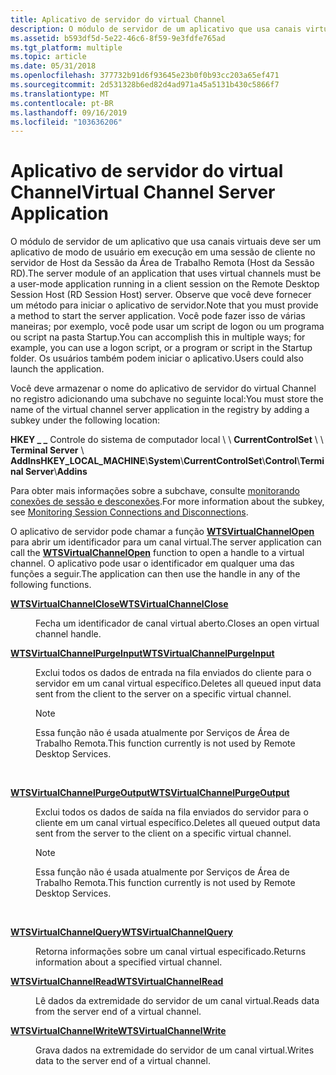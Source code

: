 ```yaml
---
title: Aplicativo de servidor do virtual Channel
description: O módulo de servidor de um aplicativo que usa canais virtuais deve ser um aplicativo de modo de usuário em execução em uma sessão de cliente no servidor de Host da Sessão da Área de Trabalho Remota (Host da Sessão RD). Observe que você deve fornecer um método para iniciar o aplicativo de servidor.
ms.assetid: b593df5d-5e22-46c6-8f59-9e3fdfe765ad
ms.tgt_platform: multiple
ms.topic: article
ms.date: 05/31/2018
ms.openlocfilehash: 377732b91d6f93645e23b0f0b93cc203a65ef471
ms.sourcegitcommit: 2d531328b6ed82d4ad971a45a5131b430c5866f7
ms.translationtype: MT
ms.contentlocale: pt-BR
ms.lasthandoff: 09/16/2019
ms.locfileid: "103636206"
---
```

# <a name="virtual-channel-server-application"></a><span data-ttu-id="2c250-104">Aplicativo de servidor do virtual Channel</span><span class="sxs-lookup"><span data-stu-id="2c250-104">Virtual Channel Server Application</span></span>

<span data-ttu-id="2c250-105">O módulo de servidor de um aplicativo que usa canais virtuais deve ser um aplicativo de modo de usuário em execução em uma sessão de cliente no servidor de Host da Sessão da Área de Trabalho Remota (Host da Sessão RD).</span><span class="sxs-lookup"><span data-stu-id="2c250-105">The server module of an application that uses virtual channels must be a user-mode application running in a client session on the Remote Desktop Session Host (RD Session Host) server.</span></span> <span data-ttu-id="2c250-106">Observe que você deve fornecer um método para iniciar o aplicativo de servidor.</span><span class="sxs-lookup"><span data-stu-id="2c250-106">Note that you must provide a method to start the server application.</span></span> <span data-ttu-id="2c250-107">Você pode fazer isso de várias maneiras; por exemplo, você pode usar um script de logon ou um programa ou script na pasta Startup.</span><span class="sxs-lookup"><span data-stu-id="2c250-107">You can accomplish this in multiple ways; for example, you can use a logon script, or a program or script in the Startup folder.</span></span> <span data-ttu-id="2c250-108">Os usuários também podem iniciar o aplicativo.</span><span class="sxs-lookup"><span data-stu-id="2c250-108">Users could also launch the application.</span></span>

<span data-ttu-id="2c250-109">Você deve armazenar o nome do aplicativo de servidor do virtual Channel no registro adicionando uma subchave no seguinte local:</span><span class="sxs-lookup"><span data-stu-id="2c250-109">You must store the name of the virtual channel server application in the registry by adding a subkey under the following location:</span></span>

<span data-ttu-id="2c250-110">**HKEY \_ \_** Controle do sistema de computador local \\  \\ **CurrentControlSet** \\  \\ **Terminal Server** \\ **AddIns**</span><span class="sxs-lookup"><span data-stu-id="2c250-110">**HKEY\_LOCAL\_MACHINE**\\**System**\\**CurrentControlSet**\\**Control**\\**Terminal Server**\\**Addins**</span></span>

<span data-ttu-id="2c250-111">Para obter mais informações sobre a subchave, consulte [monitorando conexões de sessão e desconexões](monitoring-session-connections-and-disconnections.md).</span><span class="sxs-lookup"><span data-stu-id="2c250-111">For more information about the subkey, see [Monitoring Session Connections and Disconnections](monitoring-session-connections-and-disconnections.md).</span></span>

<span data-ttu-id="2c250-112">O aplicativo de servidor pode chamar a função [**WTSVirtualChannelOpen**](/windows/desktop/api/Wtsapi32/nf-wtsapi32-wtsvirtualchannelopen) para abrir um identificador para um canal virtual.</span><span class="sxs-lookup"><span data-stu-id="2c250-112">The server application can call the [**WTSVirtualChannelOpen**](/windows/desktop/api/Wtsapi32/nf-wtsapi32-wtsvirtualchannelopen) function to open a handle to a virtual channel.</span></span> <span data-ttu-id="2c250-113">O aplicativo pode usar o identificador em qualquer uma das funções a seguir.</span><span class="sxs-lookup"><span data-stu-id="2c250-113">The application can then use the handle in any of the following functions.</span></span>

<dl> <dt>

[<span data-ttu-id="2c250-114">**WTSVirtualChannelClose**</span><span class="sxs-lookup"><span data-stu-id="2c250-114">**WTSVirtualChannelClose**</span></span>](/windows/desktop/api/Wtsapi32/nf-wtsapi32-wtsvirtualchannelclose)
</dt> <dd>

<span data-ttu-id="2c250-115">Fecha um identificador de canal virtual aberto.</span><span class="sxs-lookup"><span data-stu-id="2c250-115">Closes an open virtual channel handle.</span></span>

</dd> <dt>

[<span data-ttu-id="2c250-116">**WTSVirtualChannelPurgeInput**</span><span class="sxs-lookup"><span data-stu-id="2c250-116">**WTSVirtualChannelPurgeInput**</span></span>](/windows/desktop/api/Wtsapi32/nf-wtsapi32-wtsvirtualchannelpurgeinput)
</dt> <dd>

<span data-ttu-id="2c250-117">Exclui todos os dados de entrada na fila enviados do cliente para o servidor em um canal virtual específico.</span><span class="sxs-lookup"><span data-stu-id="2c250-117">Deletes all queued input data sent from the client to the server on a specific virtual channel.</span></span>

> [!Note]  
> <span data-ttu-id="2c250-118">Essa função não é usada atualmente por Serviços de Área de Trabalho Remota.</span><span class="sxs-lookup"><span data-stu-id="2c250-118">This function currently is not used by Remote Desktop Services.</span></span>

 

</dd> <dt>

[<span data-ttu-id="2c250-119">**WTSVirtualChannelPurgeOutput**</span><span class="sxs-lookup"><span data-stu-id="2c250-119">**WTSVirtualChannelPurgeOutput**</span></span>](/windows/desktop/api/Wtsapi32/nf-wtsapi32-wtsvirtualchannelpurgeoutput)
</dt> <dd>

<span data-ttu-id="2c250-120">Exclui todos os dados de saída na fila enviados do servidor para o cliente em um canal virtual específico.</span><span class="sxs-lookup"><span data-stu-id="2c250-120">Deletes all queued output data sent from the server to the client on a specific virtual channel.</span></span>

> [!Note]  
> <span data-ttu-id="2c250-121">Essa função não é usada atualmente por Serviços de Área de Trabalho Remota.</span><span class="sxs-lookup"><span data-stu-id="2c250-121">This function currently is not used by Remote Desktop Services.</span></span>

 

</dd> <dt>

[<span data-ttu-id="2c250-122">**WTSVirtualChannelQuery**</span><span class="sxs-lookup"><span data-stu-id="2c250-122">**WTSVirtualChannelQuery**</span></span>](/windows/desktop/api/Wtsapi32/nf-wtsapi32-wtsvirtualchannelquery)
</dt> <dd>

<span data-ttu-id="2c250-123">Retorna informações sobre um canal virtual especificado.</span><span class="sxs-lookup"><span data-stu-id="2c250-123">Returns information about a specified virtual channel.</span></span>

</dd> <dt>

[<span data-ttu-id="2c250-124">**WTSVirtualChannelRead**</span><span class="sxs-lookup"><span data-stu-id="2c250-124">**WTSVirtualChannelRead**</span></span>](/windows/desktop/api/Wtsapi32/nf-wtsapi32-wtsvirtualchannelread)
</dt> <dd>

<span data-ttu-id="2c250-125">Lê dados da extremidade do servidor de um canal virtual.</span><span class="sxs-lookup"><span data-stu-id="2c250-125">Reads data from the server end of a virtual channel.</span></span>

</dd> <dt>

[<span data-ttu-id="2c250-126">**WTSVirtualChannelWrite**</span><span class="sxs-lookup"><span data-stu-id="2c250-126">**WTSVirtualChannelWrite**</span></span>](/windows/desktop/api/Wtsapi32/nf-wtsapi32-wtsvirtualchannelwrite)
</dt> <dd>

<span data-ttu-id="2c250-127">Grava dados na extremidade do servidor de um canal virtual.</span><span class="sxs-lookup"><span data-stu-id="2c250-127">Writes data to the server end of a virtual channel.</span></span>

</dd> </dl>

 

 




